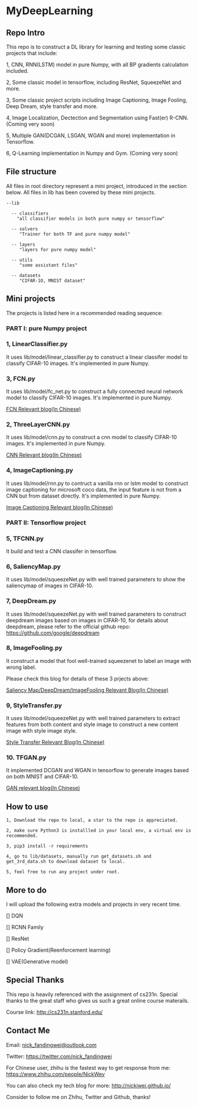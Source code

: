 # MyDeepLearning

## Repo Intro
This repo is to construct a DL library for learning and testing some classic projects that include:

  1, CNN, RNN(LSTM) model in pure Numpy, with all BP gradients calculation included.
  
  2, Some classic model in tensorflow, including ResNet, SqueezeNet and more.
  
  3, Some classic project scripts including Image Captioning, Image Fooling, Deep Dream, style transfer and more.
  
  4, Image Localization, Dectection and Segmentation using Fast(er) R-CNN. (Coming very soon)
  
  5, Multiple GAN(DCGAN, LSGAN, WGAN and more) implementation in Tensorflow.
  
  6, Q-Learning implementation in Numpy and Gym. (Coming very soon)
  
## File structure

All files in root directory represent a mini project, introduced in the section below. All files in lib has been covered by these mini projects.

    --lib

      -- classifiers
        "all classifier models in both pure numpy or tensorflow"

      -- solvers
         "Trainer for both TF and pure numpy model"

      -- layers
         "layers for pure numpy model"

      -- utils
         "some assistant files"

      -- datasets
         "CIFAR-1O, MNIST dataset"
       
## Mini projects

The projects is listed here in a recommended reading sequence:

### PART I: pure Numpy project

### 1, LinearClassifier.py

It uses lib/model/linear_classifier.py to construct a linear classifer model to classify CIFAR-10 images. It's implemented in pure Numpy.

### 3, FCN.py
It uses lib/model/fc_net.py to construct a fully connected neural network model to classify CIFAR-10 images. It's implemented in pure Numpy.

[FCN Relevant blog(In Chinese)](http://nickiwei.github.io/2017/09/01/CNN%E5%8D%B7%E7%A7%AF%E7%BD%91%E7%BB%9C%E7%9A%84Python%E5%AE%9E%E7%8E%B0I-FCN%E5%85%A8%E8%BF%9E%E6%8E%A5%E7%BD%91%E7%BB%9C/)

### 2, ThreeLayerCNN.py
It uses lib/model/cnn.py to construct a cnn model to classify CIFAR-10 images. It's implemented in pure Numpy.

[CNN Relevant blog(In Chinese)](http://nickiwei.github.io/2017/09/07/CNN%E5%8D%B7%E7%A7%AF%E7%BD%91%E7%BB%9C%E7%9A%84Python%E5%AE%9E%E7%8E%B0III-CNN%E5%AE%9E%E7%8E%B0/)

### 4, ImageCaptioning.py
It uses lib/model/rnn.py to contruct a vanilla rnn or lstm model to construct image captioning for microsoft coco data, the input feature is not from a CNN but from dataset directly. It's implemented in pure Numpy.

[Image Captioning Relevant blog(In Chinese)](http://nickiwei.github.io/2017/09/16/RNN,-LSTM%E4%B8%8EImageCaptioning%E5%8E%9F%E7%90%86%E5%8F%8APython%E5%AE%9E%E7%8E%B0/)

### PART II: Tensorflow project

### 5, TFCNN.py
It build and test a CNN classifer in tensorflow.

### 6, SaliencyMap.py
It uses lib/model/squeezeNet.py with well trained parameters to show the saliencymap of images in CIFAR-10.

### 7, DeepDream.py
It uses lib/model/squeezeNet.py with well trained parameters to construct deepdream images based on images in CIFAR-10, for details about deepdream, please refer to the official github repo: https://github.com/google/deepdream

### 8, ImageFooling.py
It construct a model that fool well-trained squeezenet to label an image with wrong label.

Please check this blog for details of these 3 prjects above: 

[Saliency Map/DeepDream/ImageFooling Relevant Blog(In Chinese)](http://nickiwei.github.io/2017/09/19/%E4%BB%8ESaliency-Map%E5%88%B0Gredient-Ascent(%E5%9F%BA%E4%BA%8ETensorFlow%E5%AE%9E%E7%8E%B0)/)

### 9, StyleTransfer.py
It uses lib/model/squeezeNet.py with well trained parameters to extract features from both content and style image to construct a new content image with style image style.

[Style Transfer Relevant Blog(In Chinese)](http://nickiwei.github.io/2017/09/24/Style-Transfer-%E5%9F%BA%E4%BA%8ETensorFlow%E5%AE%9E%E7%8E%B0/)

### 10. TFGAN.py
It implemented DCGAN and WGAN in tensorflow to generate images based on both MNIST and CIFAR-10.

[GAN relevant blog(In Chinese)](http://nickiwei.github.io/2017/09/25/GAN%E7%9A%84%E5%8E%9F%E7%90%86%E5%8F%8ATensorFlow%E5%AE%9E%E7%8E%B0/)

## How to use

    1, Download the repo to local, a star to the repo is appreciated.
    
    2, make sure Python3 is installled in your local env, a virtual env is recommended.
    
    3, pip3 install -r requirements
    
    4, go to lib/datasets, manually run get_datasets.sh and get_3rd_data.sh to download dataset to local.
    
    5, feel free to run any project under root.

## More to do

I will upload the following extra models and projects in very recent time.

[] DQN

[] RCNN Family

[] ResNet

[] Policy Gradient(Reenforcement learning)

[] VAE(Generative model)

## Special Thanks

This repo is heavily referenced with the assignment of cs231n. Special thanks to the great staff who gives us such a great online course materails.

Course link: http://cs231n.stanford.edu/

## Contact Me

Email: nick_fandingwei@outlook.com

Twitter: https://twitter.com/nick_fandingwei

For Chinese user, zhihu is the fastest way to get response from me: https://www.zhihu.com/people/NickWey

You can also check my tech blog for more: http://nickiwei.github.io/

Consider to follow me on Zhihu, Twitter and Github, thanks!
